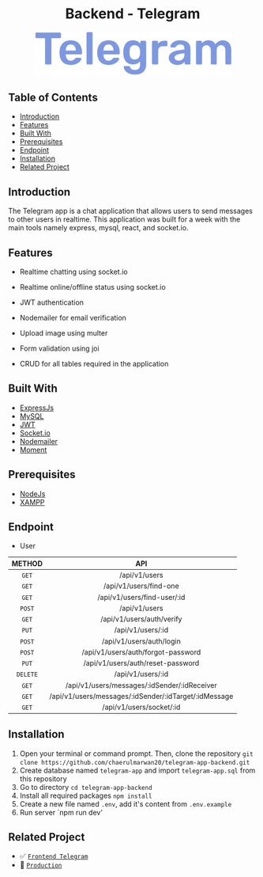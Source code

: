 <h1 align="center">Backend - Telegram</h1>
<p align="center">
  <a href="https://chatting-telegram.netlify.app/" target="_blank"><img src="./images/Telegram.png"  width="400" alt="Telegram" border="0" /></a>
</p>

## Table of Contents

- [Introduction](#introduction)
- [Features](#features)
- [Built With](#built-with)
- [Prerequisites](#prerequisites)
- [Endpoint](#endpoint)
- [Installation](#installation)
- [Related Project](#related-project)

## Introduction

The Telegram app is a chat application that allows users to send messages to other users in realtime. This application was built for a week with the main tools namely express, mysql, react, and socket.io.

## Features

- Realtime chatting using socket.io

- Realtime online/offline status using socket.io

- JWT authentication

- Nodemailer for email verification

- Upload image using multer

- Form validation using joi

- CRUD for all tables required in the application

## Built With

- [ExpressJs](https://expressjs.com/)
- [MySQL](https://www.mysql.com/)
- [JWT](https://jwt.io/)
- [Socket.io](https://socket.io/)
- [Nodemailer](https://nodemailer.com/)
- [Moment](https://momentjs.com/)

## Prerequisites

- [NodeJs](https://nodejs.org/en/download/)
- [XAMPP](https://www.apachefriends.org/index.html)

## Endpoint

- User

|  METHOD  |                          API                          |
| :------: | :---------------------------------------------------: |
|  `GET`   |                     /api/v1/users                     |
|  `GET`   |                /api/v1/users/find-one                 |
|  `GET`   |              /api/v1/users/find-user/:id              |
|  `POST`  |                     /api/v1/users                     |
|  `GET`   |               /api/v1/users/auth/verify               |
|  `PUT`   |                   /api/v1/users/:id                   |
|  `POST`  |               /api/v1/users/auth/login                |
|  `POST`  |          /api/v1/users/auth/forgot-password           |
|  `PUT`   |           /api/v1/users/auth/reset-password           |
| `DELETE` |                   /api/v1/users/:id                   |
|  `GET`   |     /api/v1/users/messages/:idSender/:idReceiver      |
|  `GET`   | /api/v1/users/messages/:idSender/:idTarget/:idMessage |
|  `GET`   |               /api/v1/users/socket/:id                |

## Installation

1. Open your terminal or command prompt. Then, clone the repository `git clone https://github.com/chaerulmarwan20/telegram-app-backend.git`
2. Create database named `telegram-app` and import `telegram-app.sql` from this repository
3. Go to directory `cd telegram-app-backend`
4. Install all required packages `npm install`
5. Create a new file named `.env`, add it's content from `.env.example`
6. Run server `npm run dev'

## Related Project

- :white_check_mark: [`Frontend Telegram`](https://github.com/chaerulmarwan20/telegram-app)
- :rocket: [`Production`](https://chatting-telegram.netlify.app/)
